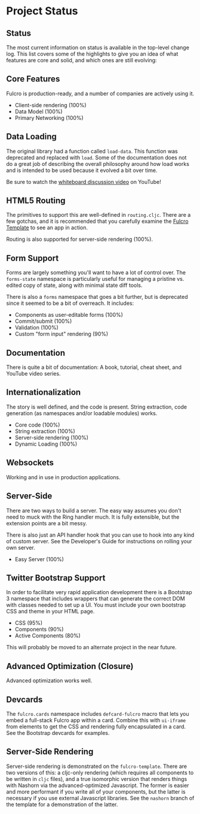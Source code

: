 # Project Status

## Status

The most current information on status is available in the top-level
change log. This list covers some of the highlights to give you an
idea of what features are core and solid, and which ones are still evolving:

## Core Features

Fulcro is production-ready, and a number of companies are actively using it. 

- Client-side rendering (100%)
- Data Model (100%)
- Primary Networking (100%)

## Data Loading

The original library had a function called `load-data`. This function
was deprecated and replaced with `load`. Some of the documentation does
not do a great job of describing the overall philosophy around how
load works and is intended to be used because it evolved a bit over time.

Be sure to watch the [whiteboard discussion video](https://youtu.be/mT4jJHf929Q?list=PLVi9lDx-4C_T_gsmBQ_2gztvk6h_Usw6R) on YouTube!

## HTML5 Routing

The primitives to support this are well-defined in `routing.cljc`. There are a few gotchas, and
it is recommended that you carefully examine the [Fulcro Template](https://github.com/fulcrologic/fulcro-template)
to see an app in action.

Routing is also supported for server-side rendering (100%).

## Form Support

Forms are largely something you'll want to have a lot of control over. The `forms-state` namespace is 
particularly useful for managing a pristine vs. edited copy of state, along with minimal state diff tools.

There is also a `forms` namespace that goes a bit further, but is deprecated since it seemed
to be a bit of overreach. It includes:

- Components as user-editable forms (100%)
- Commit/submit (100%)
- Validation (100%)
- Custom "form input" rendering (90%)

## Documentation

There is quite a bit of documentation: A book, tutorial, cheat sheet, and
YouTube video series.

## Internationalization

The story is well defined, and the code is present. String extraction,
code generation (as namespaces and/or loadable modules) works.

- Core code (100%)
- String extraction (100%)
- Server-side rendering (100%)
- Dynamic Loading (100%)

## Websockets

Working and in use in production applications. 

## Server-Side

There are two ways to build a server. The easy way assumes you don't need
to muck with the Ring handler much. It is fully extensible, but the
extension points are a bit messy.

There is also just an API handler hook that you can use to hook into
any kind of custom server.  See the Developer's Guide for instructions on rolling your own
server.

- Easy Server (100%)

## Twitter Bootstrap Support

In order to facilitate very rapid application development there is a
Bootstrap 3 namespace that includes wrappers that can generate the
correct DOM with classes needed to set up a UI. You must include your own
bootstrap CSS and theme in your HTML page.

- CSS (95%)
- Components (90%)
- Active Components (80%)

This will probably be moved to an alternate project in the near future.

## Advanced Optimization (Closure)

Advanced optimization works well.

## Devcards

The `fulcro.cards` namespace includes `defcard-fulcro` macro that lets you
embed a full-stack Fulcro app within a card. 
Combine this with `ui-iframe` from elements to get the CSS and rendering fully encapsulated
in a card. See the Bootstrap devcards for examples.

## Server-Side Rendering

Server-side rendering is demonstrated on the `fulcro-template`. There are two versions
of this: a cljc-only rendering (which requires all components to be written in `cljc` files),
and a true isomorphic version that renders things with Nashorn via the 
advanced-optimized Javascript. The former is easier and more performant if
you write all of your components, but the latter is necessary if you
use external Javascript libraries. See the `nashorn` branch of the template
for a demonstration of the latter.

